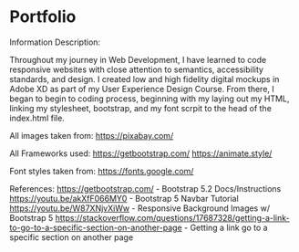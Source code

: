 # Portfolio

Information Description:

Throughout my journey in Web Development, I have learned to code responsive websites with close attention to semantics, accessibility standards, and design. I created low and high fidelity digital mockups in Adobe XD as part of my User Experience Design Course. From there, I began to begin to coding process, beginning with my laying out my HTML, linking my stylesheet, bootstrap, and my font scrpit to the head of the index.html file.

All images taken from: https://pixabay.com/

All Frameworks used: 
https://getbootstrap.com/
https://animate.style/

Font styles taken from: https://fonts.google.com/

References:
https://getbootstrap.com/ - Bootstrap 5.2 Docs/Instructions
https://youtu.be/akXfF066MY0 - Bootstrap 5 Navbar Tutorial
https://youtu.be/W87XNjvXiWw - Responsive Background Images w/ Bootstrap 5
https://stackoverflow.com/questions/17687328/getting-a-link-to-go-to-a-specific-section-on-another-page - Getting a link go to a specific section on another page